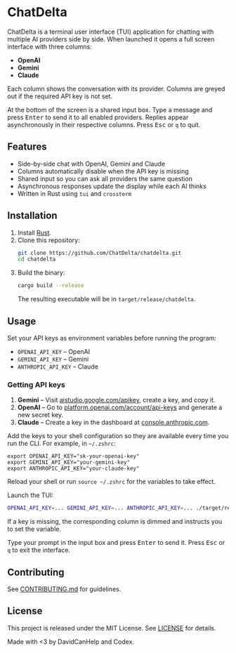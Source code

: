 # ChatDelta

ChatDelta is a terminal user interface (TUI) application for chatting with multiple AI providers side by side. When launched it opens a full screen interface with three columns:

- **OpenAI**
- **Gemini**
- **Claude**

Each column shows the conversation with its provider. Columns are greyed out if the required API key is not set.

At the bottom of the screen is a shared input box. Type a message and press <kbd>Enter</kbd> to send it to all enabled providers. Replies appear asynchronously in their respective columns. Press <kbd>Esc</kbd> or `q` to quit.

## Features

- Side-by-side chat with OpenAI, Gemini and Claude
- Columns automatically disable when the API key is missing
- Shared input so you can ask all providers the same question
- Asynchronous responses update the display while each AI thinks
- Written in Rust using `tui` and `crossterm`

## Installation

1. Install [Rust](https://www.rust-lang.org/tools/install).
2. Clone this repository:
   ```bash
   git clone https://github.com/ChatDelta/chatdelta.git
   cd chatdelta
   ```
3. Build the binary:
   ```bash
   cargo build --release
   ```
   The resulting executable will be in `target/release/chatdelta`.

## Usage

Set your API keys as environment variables before running the program:

- `OPENAI_API_KEY` – OpenAI
- `GEMINI_API_KEY` – Gemini
- `ANTHROPIC_API_KEY` – Claude

### Getting API keys

1. **Gemini** – Visit [aistudio.google.com/apikey](https://aistudio.google.com/apikey),
   create a key, and copy it.
2. **OpenAI** – Go to [platform.openai.com/account/api-keys](https://platform.openai.com/account/api-keys)
   and generate a new secret key.
3. **Claude** – Create a key in the dashboard at
   [console.anthropic.com](https://console.anthropic.com).

Add the keys to your shell configuration so they are available every time you run
the CLI. For example, in `~/.zshrc`:

```shell
export OPENAI_API_KEY="sk-your-openai-key"
export GEMINI_API_KEY="your-gemini-key"
export ANTHROPIC_API_KEY="your-claude-key"
```

Reload your shell or run `source ~/.zshrc` for the variables to take effect.

Launch the TUI:

```bash
OPENAI_API_KEY=... GEMINI_API_KEY=... ANTHROPIC_API_KEY=... ./target/release/chatdelta
```

If a key is missing, the corresponding column is dimmed and instructs you to set the variable.

Type your prompt in the input box and press <kbd>Enter</kbd> to send it. Press <kbd>Esc</kbd> or `q` to exit the interface.

## Contributing

See [CONTRIBUTING.md](CONTRIBUTING.md) for guidelines.

## License

This project is released under the MIT License. See [LICENSE](LICENSE) for details.

Made with <3 by DavidCanHelp and Codex.
